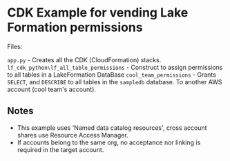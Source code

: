 # CDK Example for vending Lake Formation permissions

Files: 

`app.py` - Creates all the CDK (CloudFormation) stacks.
`lf_cdk_python\lf_all_table_permissions` - Construct to assign permissions to all tables in a LakeFormation DataBase
`cool_team_permissions` - Grants `SELECT`, and `DESCRIBE` to all tables in the `sampledb` database. To another AWS account (cool team's account).

## Notes

- This example uses 'Named data catalog resources', cross account shares use Resource Access Manager. 
- If accounts belong to the same org, no acceptance nor linking is required in the target account.